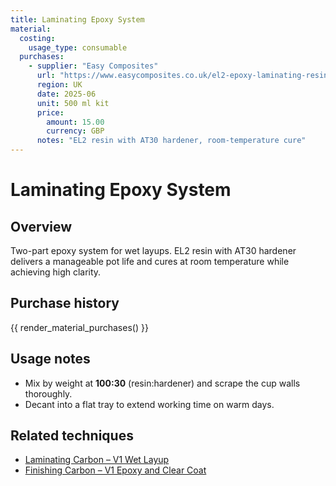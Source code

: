 ```yaml
---
title: Laminating Epoxy System
material:
  costing:
    usage_type: consumable
  purchases:
    - supplier: "Easy Composites"
      url: "https://www.easycomposites.co.uk/el2-epoxy-laminating-resin"
      region: UK
      date: 2025-06
      unit: 500 ml kit
      price:
        amount: 15.00
        currency: GBP
      notes: "EL2 resin with AT30 hardener, room-temperature cure"
---
```

# Laminating Epoxy System

## Overview
Two-part epoxy system for wet layups. EL2 resin with AT30 hardener delivers a manageable pot life and cures at room
temperature while achieving high clarity.

## Purchase history

{{ render_material_purchases() }}

## Usage notes
- Mix by weight at **100:30** (resin:hardener) and scrape the cup walls thoroughly.
- Decant into a flat tray to extend working time on warm days.

## Related techniques
- [Laminating Carbon – V1 Wet Layup](../techniques/laminating-carbon/v1/wet-layup.md)
- [Finishing Carbon – V1 Epoxy and Clear Coat](../techniques/finishing-carbon/v1/epoxy-and-clear-coat.md)
